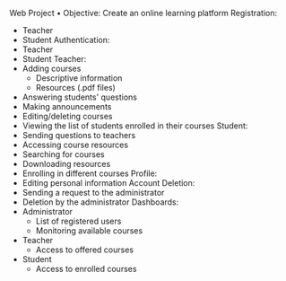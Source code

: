 Web Project
• Objective: Create an online learning platform
Registration:
- Teacher
- Student
Authentication:
- Teacher
- Student
Teacher:
- Adding courses
  - Descriptive information
  - Resources (.pdf files)
- Answering students' questions
- Making announcements
- Editing/deleting courses
- Viewing the list of students enrolled in their courses
Student:
- Sending questions to teachers
- Accessing course resources
- Searching for courses
- Downloading resources
- Enrolling in different courses
Profile:
- Editing personal information
Account Deletion:
- Sending a request to the administrator
- Deletion by the administrator
Dashboards:
- Administrator
  - List of registered users
  - Monitoring available courses
- Teacher
  - Access to offered courses
- Student
  - Access to enrolled courses
